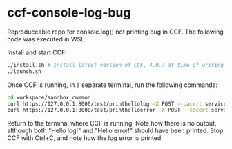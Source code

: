 # ccf-console-log-bug
Reproduceable repo for console.log() not printing bug in CCF.
The following code was executed in WSL.

Install and start CCF:
```bash
./install.sh # Install latest version of CCF, 4.0.7 at time of writing
./launch.sh
```

Once CCF is running, in a separate terminal, run the following commands:
```bash
cd workspace/sandbox_common
curl https://127.0.0.1:8000/test/printhellolog -X POST --cacert service_cert.pem --cert user0_cert.pem --key user0_privk.pem -H "Content-Type: application/json" --data-binary '{}'
curl https://127.0.0.1:8000/test/printhelloerror -X POST --cacert service_cert.pem --cert user0_cert.pem --key user0_privk.pem -H "Content-Type: application/json" --data-binary '{}'
```

Return to the terminal where CCF is running.
Note how there is no output, although both "Hello log!" and "Hello error!" should have been printed.
Stop CCF with Ctrl+C, and note how the log error is printed.